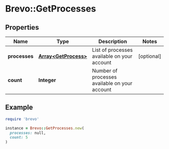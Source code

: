 # Brevo::GetProcesses

## Properties

| Name | Type | Description | Notes |
| ---- | ---- | ----------- | ----- |
| **processes** | [**Array&lt;GetProcess&gt;**](GetProcess.md) | List of processes available on your account | [optional] |
| **count** | **Integer** | Number of processes available on your account |  |

## Example

```ruby
require 'brevo'

instance = Brevo::GetProcesses.new(
  processes: null,
  count: 5
)
```

